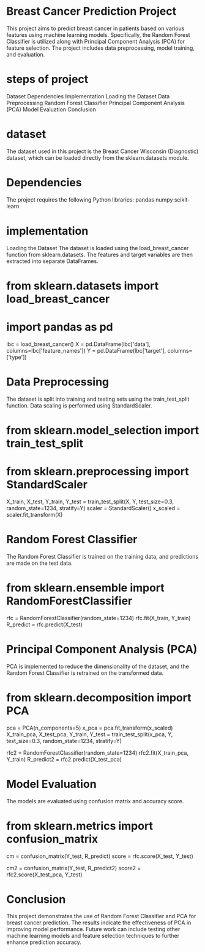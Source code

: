 
# Breast Cancer Prediction Project
This project aims to predict breast cancer in patients based on various features using machine learning models. Specifically, the Random Forest Classifier is utilized along with Principal Component Analysis (PCA) for feature selection. The project includes data preprocessing, model training, and evaluation.

# steps of project
Dataset
Dependencies
Implementation
Loading the Dataset
Data Preprocessing
Random Forest Classifier
Principal Component Analysis (PCA)
Model Evaluation
Conclusion

# dataset
The dataset used in this project is the Breast Cancer Wisconsin (Diagnostic) dataset, which can be loaded directly from the sklearn.datasets module.

# Dependencies
The project requires the following Python libraries:
pandas
numpy
scikit-learn

# implementation
Loading the Dataset
The dataset is loaded using the load_breast_cancer function from sklearn.datasets. The features and target variables are then extracted into separate DataFrames.

# from sklearn.datasets import load_breast_cancer
# import pandas as pd

lbc = load_breast_cancer()
X = pd.DataFrame(lbc['data'], columns=lbc['feature_names'])
Y = pd.DataFrame(lbc['target'], columns=['type'])

# Data Preprocessing
The dataset is split into training and testing sets using the train_test_split function. Data scaling is performed using StandardScaler.

# from sklearn.model_selection import train_test_split
# from sklearn.preprocessing import StandardScaler

X_train, X_test, Y_train, Y_test = train_test_split(X, Y, test_size=0.3, random_state=1234, stratify=Y)
scaler = StandardScaler()
x_scaled = scaler.fit_transform(X)

# Random Forest Classifier
The Random Forest Classifier is trained on the training data, and predictions are made on the test data.

# from sklearn.ensemble import RandomForestClassifier

rfc = RandomForestClassifier(random_state=1234)
rfc.fit(X_train, Y_train)
R_predict = rfc.predict(X_test)

# Principal Component Analysis (PCA)
PCA is implemented to reduce the dimensionality of the dataset, and the Random Forest Classifier is retrained on the transformed data.

# from sklearn.decomposition import PCA

pca = PCA(n_components=5)
x_pca = pca.fit_transform(x_scaled)
X_train_pca, X_test_pca, Y_train, Y_test = train_test_split(x_pca, Y, test_size=0.3, random_state=1234, stratify=Y)

rfc2 = RandomForestClassifier(random_state=1234)
rfc2.fit(X_train_pca, Y_train)
R_predict2 = rfc2.predict(X_test_pca)

# Model Evaluation
The models are evaluated using confusion matrix and accuracy score.

# from sklearn.metrics import confusion_matrix
cm = confusion_matrix(Y_test, R_predict)
score = rfc.score(X_test, Y_test)

cm2 = confusion_matrix(Y_test, R_predict2)
score2 = rfc2.score(X_test_pca, Y_test)

# Conclusion
This project demonstrates the use of Random Forest Classifier and PCA for breast cancer prediction. The results indicate the effectiveness of PCA in improving model performance. Future work can include testing other machine learning models and feature selection techniques to further enhance prediction accuracy.






